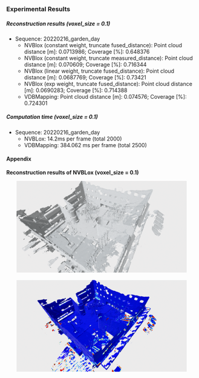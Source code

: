 ### Experimental Results

##### Reconstruction results (voxel_size = 0.1)
* Sequence: 20220216_garden_day
  * NVBlox (constant weight, truncate fused_distance): Point cloud distance [m]: 0.0713986; Coverage [%]: 0.648376
  * NVBlox (constant weight, truncate measured_distance): Point cloud distance [m]: 0.070609; Coverage [%]: 0.716344
  * NVBlox (linear weight, truncate fused_distance): Point cloud distance [m]: 0.0687769; Coverage [%]: 0.73421
  * NVBlox (exp weight, truncate fused_distance): Point cloud distance [m]: 0.0690283; Coverage [%]: 0.714388
  * VDBMapping: Point cloud distance [m]: 0.074576; Coverage [%]: 0.724301

##### Computation time (voxel_size = 0.1)
* Sequence: 20220216_garden_day
  * NVBLox: 14.2ms per frame (total 2000)
  * VDBMapping: 384.062 ms per frame (total 2500)

#### Appendix

**Reconstruction results of NVBLox (voxel_size = 0.1)**

<p align="center">
	<center><img src="images/20220216_garden_day_mesh_img.png" width="450" /></center>
    <br>
    <center><img src="images/20220216_garden_day_mesh_img_eval_error.png" width="450" /></center>
</p>





